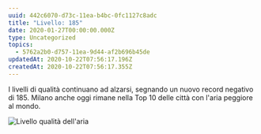 ```yaml
---
uuid: 442c6070-d73c-11ea-b4bc-0fc1127c8adc
title: "Livello: 185"
date: 2020-01-27T00:00:00.000Z
type: Uncategorized
topics:
  - 5762a2b0-d757-11ea-9d44-af2b696b45de
updatedAt: 2020-10-22T07:56:17.196Z
createdAt: 2020-10-22T07:56:17.355Z
---
```


I livelli di qualità continuano ad alzarsi, segnando un nuovo record negativo di 185. Milano anche oggi rimane nella Top 10 delle città con l'aria peggiore al mondo.

![Livello qualità dell'aria](../../static/media/events/uncategorized/442c6070-d73c-11ea-b4bc-0fc1127c8adc/milan-aqi-185.jpg)

